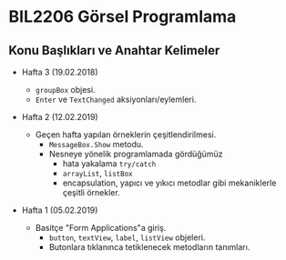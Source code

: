 # BIL2206 Görsel Programlama

## Konu Başlıkları ve Anahtar Kelimeler

- Hafta 3 (19.02.2018)
  - `groupBox` objesi.
  - `Enter` ve `TextChanged` aksiyonları/eylemleri.

- Hafta 2 (12.02.2019)
  - Geçen hafta yapılan örneklerin çeşitlendirilmesi.
    - `MessageBox.Show` metodu.
    - Nesneye yönelik programlamada gördüğümüz
      - hata yakalama `try/catch`
      - `arrayList`, `listBox`
      - encapsulation, yapıcı ve yıkıcı metodlar
      gibi mekaniklerle çeşitli örnekler.

- Hafta 1 (05.02.2019)
  - Basitçe "Form Applications"a giriş.
    - `button`, `textView`, `label`, `listView` objeleri.
    - Butonlara tıklanınca tetiklenecek metodların tanımları.
